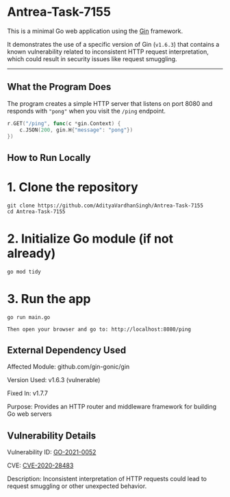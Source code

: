 # Antrea-Task-7155

This is a minimal Go web application using the [Gin](https://github.com/gin-gonic/gin) framework.

It demonstrates the use of a specific version of Gin (`v1.6.3`) that contains a known vulnerability related to inconsistent HTTP request interpretation, which could result in security issues like request smuggling.

---

##  What the Program Does

The program creates a simple HTTP server that listens on port 8080 and responds with `"pong"` when you visit the `/ping` endpoint.

```go
r.GET("/ping", func(c *gin.Context) {
	c.JSON(200, gin.H{"message": "pong"})
})
```


## How to Run Locally

# 1. Clone the repository
    git clone https://github.com/AdityaVardhanSingh/Antrea-Task-7155
    cd Antrea-Task-7155

# 2. Initialize Go module (if not already)
    go mod tidy

# 3. Run the app
    go run main.go

    Then open your browser and go to: http://localhost:8080/ping


## External Dependency Used

Affected Module: github.com/gin-gonic/gin

Version Used: v1.6.3 (vulnerable)

Fixed In: v1.7.7

Purpose: Provides an HTTP router and middleware framework for building Go web servers


## Vulnerability Details

Vulnerability ID: [GO-2021-0052](https://pkg.go.dev/vuln/GO-2021-0052)

CVE: [CVE-2020-28483](https://www.cve.org/CVERecord?id=CVE-2020-28483)

Description: Inconsistent interpretation of HTTP requests could lead to request smuggling or other unexpected behavior.

